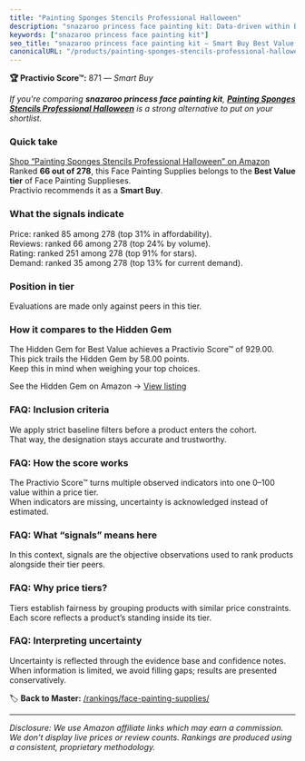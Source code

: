 ```yaml
---
title: "Painting Sponges Stencils Professional Halloween"
description: "snazaroo princess face painting kit: Data-driven within Best Value ranking using the Practivio Score™. Positioned by quality, value, demand, findability, momen…"
keywords: ["snazaroo princess face painting kit"]
seo_title: "snazaroo princess face painting kit — Smart Buy Best Value (2025)"
canonicalURL: "/products/painting-sponges-stencils-professional-halloween-B0CFXBKQ1B/"
---
```


**🏆 Practivio Score™:** 871 — _Smart Buy_


*If you're comparing **snazaroo princess face painting kit**, **[Painting Sponges Stencils Professional Halloween](https://www.amazon.com/dp/B0CFXBKQ1B?tag=practivio-20)** is a strong alternative to put on your shortlist.*
### Quick take
[Shop “Painting Sponges Stencils Professional Halloween” on Amazon](https://www.amazon.com/dp/B0CFXBKQ1B?tag=practivio-20)
Ranked **66 out of 278**, this Face Painting Supplies belongs to the **Best Value tier** of Face Painting Supplieses.  
Practivio recommends it as a **Smart Buy**.

### What the signals indicate
Price: ranked 85 among 278 (top 31% in affordability).  
Reviews: ranked 66 among 278 (top 24% by volume).  
Rating: ranked 251 among 278 (top 91% for stars).  
Demand: ranked 35 among 278 (top 13% for current demand).

### Position in tier
Evaluations are made only against peers in this tier.

### How it compares to the Hidden Gem
The Hidden Gem for Best Value achieves a Practivio Score™ of 929.00.  
This pick trails the Hidden Gem by 58.00 points.  
Keep this in mind when weighing your top choices.  

See the Hidden Gem on Amazon → [View listing](https://www.amazon.com/dp/B07GH7WGC3?tag=practivio-20)

### FAQ: Inclusion criteria
We apply strict baseline filters before a product enters the cohort.  
That way, the designation stays accurate and trustworthy.

### FAQ: How the score works
The Practivio Score™ turns multiple observed indicators into one 0–100 value within a price tier.  
When indicators are missing, uncertainty is acknowledged instead of estimated.

### FAQ: What “signals” means here
In this context, signals are the objective observations used to rank products alongside their tier peers.

### FAQ: Why price tiers?
Tiers establish fairness by grouping products with similar price constraints.  
Each score reflects a product’s standing inside its tier.

### FAQ: Interpreting uncertainty
Uncertainty is reflected through the evidence base and confidence notes.  
When information is limited, we avoid filling gaps; results are presented conservatively.


🏷️ **Back to Master:** [/rankings/face-painting-supplies/](/rankings/face-painting-supplies/)

---
_Disclosure: We use Amazon affiliate links which may earn a commission. We don’t display live prices or review counts. Rankings are produced using a consistent, proprietary methodology._
